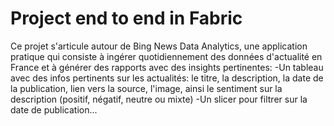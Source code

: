 # Project end to end in Fabric
Ce projet s'articule autour de Bing News Data Analytics, une application pratique qui consiste à ingérer quotidiennement des données d'actualité en France et à générer des rapports avec des insights pertinentes:
-Un tableau avec des infos pertinents sur les actualités: le titre, la description, la date de la publication, lien vers la source, l'image, ainsi le sentiment sur la description (positif, négatif, neutre ou mixte)
-Un slicer pour filtrer sur la date de publication...
